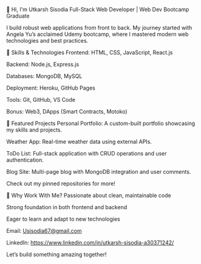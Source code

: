 👋 Hi, I'm Utkarsh Sisodia
Full-Stack Web Developer | Web Dev Bootcamp Graduate

I build robust web applications from front to back. My journey started with Angela Yu’s acclaimed Udemy bootcamp, where I mastered modern web technologies and best practices.

🚀 Skills & Technologies
Frontend: HTML, CSS, JavaScript, React.js

Backend: Node.js, Express.js

Databases: MongoDB, MySQL

Deployment: Heroku, GitHub Pages

Tools: Git, GitHub, VS Code

Bonus: Web3, DApps (Smart Contracts, Motoko)

💼 Featured Projects
Personal Portfolio: A custom-built portfolio showcasing my skills and projects.

Weather App: Real-time weather data using external APIs.

ToDo List: Full-stack application with CRUD operations and user authentication.

Blog Site: Multi-page blog with MongoDB integration and user comments.

Check out my pinned repositories for more!

🌟 Why Work With Me?
Passionate about clean, maintainable code

Strong foundation in both frontend and backend

Eager to learn and adapt to new technologies


Email: Usisodia67@gmail.com

LinkedIn: https://www.linkedin.com/in/utkarsh-sisodia-a30371242/

Let’s build something amazing together!
<!---
Utkarshsisodia/Utkarshsisodia is a ✨ special ✨ repository because its `README.md` (this file) appears on your GitHub profile.
You can click the Preview link to take a look at your changes.
--->
